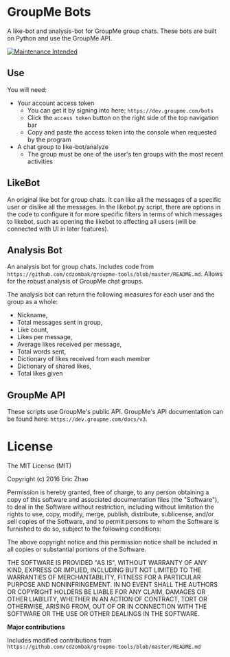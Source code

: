 # GroupMe Bots
A like-bot and analysis-bot for GroupMe group chats. These bots are built on Python and use the GroupMe API.

[![Maintenance Intended](http://maintained.tech/badge.svg)](http://maintained.tech/)

## Use
You will need:
* Your account access token
	* You can get it by signing into here: 	`https://dev.groupme.com/bots`
	* Click the `access token` button on the right side of the top navigation bar
	* Copy and paste the access token into the console when requested by the program
* A chat group to like-bot/analyze
	* The group must be one of the user's ten groups with the most recent activities 
 
## LikeBot
An original like bot for group chats. It can like all the messages of a specific user or dislike all the messages. In the likebot.py script, there are options in the code to configure it for more specific filters in terms of which messages to likebot, such as opening the likebot to affecting all users (will be connected with UI in later features).

## Analysis Bot
An analysis bot for group chats. Includes code from `https://github.com/cdzombak/groupme-tools/blob/master/README.md`. Allows for the robust analysis of GroupMe chat groups.

The analysis bot can return the following measures for each user and the group as a whole:
* Nickname, 
* Total messages sent in group,
* Like count, 
* Likes per message,
* Average likes received per message, 
* Total words sent, 
* Dictionary of likes received from each member
* Dictionary of shared likes, 
* Total likes given

## GroupMe API
These scripts use GroupMe's public API. GroupMe's API documentation can be found here: `https://dev.groupme.com/docs/v3`.


# License
The MIT License (MIT)

Copyright (c) 2016 Eric Zhao

Permission is hereby granted, free of charge, to any person obtaining a copy
of this software and associated documentation files (the "Software"), to deal
in the Software without restriction, including without limitation the rights
to use, copy, modify, merge, publish, distribute, sublicense, and/or sell
copies of the Software, and to permit persons to whom the Software is
furnished to do so, subject to the following conditions:

The above copyright notice and this permission notice shall be included in
all copies or substantial portions of the Software.

THE SOFTWARE IS PROVIDED "AS IS", WITHOUT WARRANTY OF ANY KIND, EXPRESS OR
IMPLIED, INCLUDING BUT NOT LIMITED TO THE WARRANTIES OF MERCHANTABILITY,
FITNESS FOR A PARTICULAR PURPOSE AND NONINFRINGEMENT. IN NO EVENT SHALL THE
AUTHORS OR COPYRIGHT HOLDERS BE LIABLE FOR ANY CLAIM, DAMAGES OR OTHER
LIABILITY, WHETHER IN AN ACTION OF CONTRACT, TORT OR OTHERWISE, ARISING FROM,
OUT OF OR IN CONNECTION WITH THE SOFTWARE OR THE USE OR OTHER DEALINGS IN
THE SOFTWARE.

**Major contributions**

Includes modified contributions from `https://github.com/cdzombak/groupme-tools/blob/master/README.md`